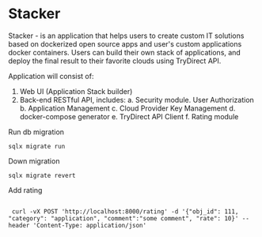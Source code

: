 # Stacker


Stacker - is an application that helps users to create custom IT solutions based on dockerized open 
source apps and user's custom applications docker containers. Users can build their own stack of applications, and 
deploy the final result to their favorite clouds using TryDirect API.

Application will consist of:
1. Web UI (Application Stack builder)
2. Back-end RESTful API, includes:
   a. Security module. User Authorization
   b. Application Management
   c. Cloud Provider Key Management 
   d. docker-compose generator
   e. TryDirect API Client
   f. Rating module


Run db migration

```
sqlx migrate run

```

Down migration

```
sqlx migrate revert 
```


Add rating 

```

 curl -vX POST 'http://localhost:8000/rating' -d '{"obj_id": 111, "category": "application", "comment":"some comment", "rate": 10}' --header 'Content-Type: application/json'

```
